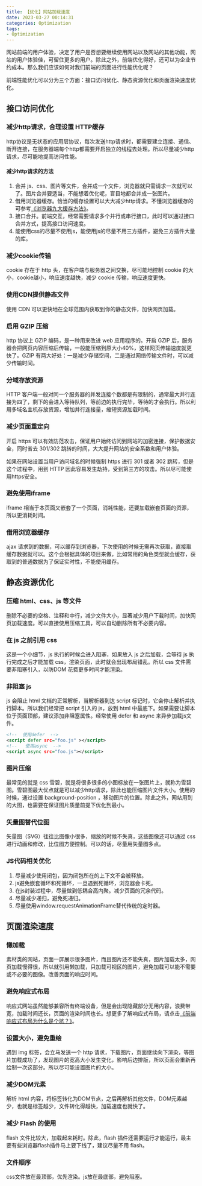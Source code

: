 ```yaml
---
title: 【优化】网站加载速度
date: 2023-03-27 00:14:31
categories: Optimization
tags:
- Optimization
---
```


网站前端的用户体验，决定了用户是否想要继续使用网站以及网站的其他功能，网站的用户体验佳，可留住更多的用户。除此之外，前端优化得好，还可以为企业节约成本。那么我们应该如何对我们前端的页面进行性能优化呢？

前端性能优化可以分为三个方面：接口访问优化、静态资源优化和页面渲染速度优化。

<!-- more -->

## 接口访问优化

### 减少http请求，合理设置 HTTP缓存

http协议是无状态的应用层协议，每次发送http请求时，都需要建立连接、通信、断开连接，在服务器端每个http都需要开启独立的线程去处理。所以尽量减少http请求，尽可能地提高访问性能。

#### 减少http请求的方法

1. 合并 js、css、图片等文件，合并成一个文件，浏览器就只需请求一次就可以了。图片合并要适当，不能想着优化呢，盲目地都合并成一张图片。
2. 借用浏览器缓存。恰当的缓存设置可以大大减少http请求。不懂浏览器缓存的可参考[《浏览器九大缓存方法》](https://www.toutiao.com/i6997304997830476299/?group_id=6997304997830476299)。
3. 接口合并。前端交互，经常需要请求多个并行或串行接口，此时可以通过接口合并方式，提高接口访问速度。
4. 能使用css的尽量不使用js，能使用js的尽量不用三方插件，避免三方插件大量的库。

### 减少cookie传输

cookie 存在于 http 头，在客户端与服务器之间交换，尽可能地控制 cookie 的大小，cookie越小，响应速度越快，减少 cookie 传输，响应速度更快。

### 使用CDN提供静态文件

使用 CDN 可以更快地在全球范围内获取到你的静态文件，加快网页加载。

### 启用 GZIP 压缩

http 协议上 GZIP 编码，是一种用来改进 web 应用程序的。开启 GZIP 后，服务器会把网页内容压缩后传输，一般能压缩到原大小40%，这样网页传输速度就更快了。GZIP 有两大好处：一是减少存储空间，二是通过网络传输文件时，可以减少传输时间。

### 分域存放资源

HTTP 客户端一般对同一个服务器的并发连接个数都是有限制的，通常最大并行连接为四了，剩下的会进入等待队列，等前边的执行完毕，等待的才会执行。所以利用多域名主机存放资源，增加并行连接量，缩短资源加载时间。

### 减少页面重定向

开启 https 可以有效防范攻击，保证用户始终访问到网站的加密连接，保护数据安全，同时省去 301/302 跳转的时间，大大提升网站的安全系数和用户体验。

如果在网站设置当用户访问域名的时候强制 https 进行 301 或者 302 跳转，但是这个过程中，用到 HTTP 因此容易发生劫持，受到第三方的攻击。所以尽可能使用https安全。

### 避免使用iframe

iframe 相当于本页面又嵌套了一个页面，消耗性能，还要加载嵌套页面的资源，所以更消耗时间。

### 借用浏览器缓存

ajax 请求到的数据，可以缓存到浏览器，下次使用的时候无需再次获取，直接取缓存数据就可以。这个会根据具体的项目来做，比如常用的角色类型就会缓存，获取到的普通数据为了保证实时性，不能使用缓存。

## 静态资源优化

### 压缩 html、css、js 等文件

删除不必要的空格、注释和中行，减少文件大小，显著减少用户下载时间，加快网页加载速度。可以直接使用压缩工具，可以自动删除所有不必要内容。

### 在 js 之前引用 css

这是一个小细节，js 执行的时候会进入阻塞，如果放入 js 之后加载，会等待 js 执行完成之后才能加载 css，渲染页面，此时就会出现布局错乱。所以 css 文件需要非阻塞引入，以防DOM 花费更多时间才能渲染。

### 非阻塞 js

js 会阻止 html 文档的正常解析，当解析器到达 script 标记时，它会停止解析并执行脚本。所以我们经常把 script 引入的 js，放到 html 中最底下。如果需要让脚本位于页面顶部，建议添加非阻塞属性。经常使用 defer 和 async 来异步加载js文件。

```xml
<!--  使用defer  -->
<script defer src="foo.js" ></script>
<!--   使用async  -->
<script async src="foo.js"></script>
```

### 图片压缩

最常见的就是 css 雪碧，就是将很多很多的小图标放在一张图片上，就称为雪碧图。雪碧图最大优点就是可以减少http请求，除此也能压缩图片文件大小。使用的时候，通过设置 background-position ，移动图片的位置。除此之外，网站用到的大图，也需要在保证图片质量前提下优化到最小。

### 矢量图替代位图

矢量图（SVG）往往比图像小很多，缩放的时候不失真，这些图像还可以通过 css 进行动画和修改，比位图方便控制。可以的话，尽量用矢量图多点。

### JS代码相关优化

1. 尽量减少使用闭包，因为闭包所在的上下文不会被释放。
2. js避免嵌套循环和死循环，一旦遇到死循环，浏览器会卡死。
3. 在js封装过程中，尽量做到低耦合高内聚。减少页面的冗余代码。
4. 尽量减少递归，避免死递归。
5. 尽量使用window.requestAnimationFrame替代传统的定时器。

## 页面渲染速度

### 懒加载

素材类的网站，页面一屏展示很多图片，而且图片还不能失真，图片加载太多，网页加载慢得很，所以就引用懒加载，只加载可视区的图片，避免加载可以能不需要或不必要的图像。改善页面的响应时间。

### 避免响应式布局

响应式网站虽然能够兼容所有终端设备，但是会出现隐藏部分无用内容，浪费带宽，加载时间还长，页面的渲染时间也长。想更多了解响应式布局，请点击[《前端响应式布局为什么是个坑？》](https://www.toutiao.com/i6995705338322272806/?group_id=6995705338322272806)。

### 设置大小，避免重绘

遇到 img 标签，会立马发送一个 http 请求，下载图片，页面继续向下渲染，等图片加载成功了，发现图片的宽高大小发生变化，影响后边排版，所以页面会重新再绘制一次这部分。所以尽可能设置图片的大小。

### 减少DOM元素

解析 html 内容，将标签转化为DOM节点，之后再解析其他文件，DOM元素越少，也就是标签越少，文件转化得越快，加载速度也就快了。

### 减少 Flash 的使用

flash 文件比较大，加载起来耗时。除此，flash 插件还需要运行才能运行，最主要有些浏览器flash插件马上要下线了，建议尽量不用 flash。

### 文件顺序

css文件放在最顶部，优先渲染。js放在最底部，避免阻塞。